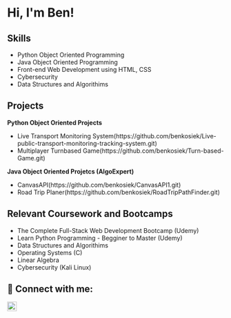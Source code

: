 <h1>Hi, I'm Ben! </h1>
<h2>Skills</h2>
<ul>
  <li>Python Object Oriented Programming</li>
  <li>Java Object Oriented Programming</li>
  <li>Front-end Web Development using HTML, CSS</li>
  <li>Cybersecurity</li>
  <li>Data Structures and Algorithims</li>
</ul>

<h2>Projects</h2>
<b>Python Object Oriented Projects</b>
  <ul>
    <li>Live Transport Monitoring System(https://github.com/benkosiek/Live-public-transport-monitoring-tracking-system.git)</li>
    <li>Multiplayer Turnbased Game(https://github.com/benkosiek/Turn-based-Game.git)</li>    
  </ul>
 <b>Java Object Oriented Projetcs (AlgoExpert)</b>
  <ul>
    <li>CanvasAPI(https://github.com/benkosiek/CanvasAPI1.git)</li>
    <li>Road Trip Planer(https://github.com/benkosiek/RoadTripPathFinder.git)</li>
  </ul>

<h2>Relevant Coursework and Bootcamps</h2>
<ul>
  <li>The Complete Full-Stack Web Development Bootcamp (Udemy)</li>
  <li> Learn Python Programming - Begginer to Master (Udemy)</li>
  <li>Data Structures and Algorithims</li>
  <liObject Oriented Design (Python and Java)></li>
  <li>Operating Systems (C)</li>
  <li>Linear Algebra</li>
  <li>Cybersecurity (Kali Linux)</li>

  </ul>

<h2> 🤳 Connect with me:</h2>

[<img align="left" alt="BenedyktKosiek | LinkedIn" width="22px" src="https://cdn.jsdelivr.net/npm/simple-icons@v3/icons/linkedin.svg" />][linkedin]


[linkedin]: https://linkedin.com/in/kosiekbenedykt

<!--
**joshmadakor1/joshmadakor1** is a ✨ _special_ ✨ repository because its `README.md` (this file) appears on your GitHub profile.

Here are some ideas to get you started:

- 🔭 I’m currently working on ...
- 🌱 I’m currently learning ...
- 👯 I’m looking to collaborate on ...
- 🤔 I’m looking for help with ...
- 💬 Ask me about ...
- 📫 How to reach me: ...
- 😄 Pronouns: ...
- ⚡ Fun fact: ...
-->
